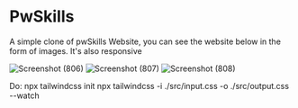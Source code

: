 # PwSkills
A simple clone of pwSkills Website, you can see the website below in the form of images. It's also responsive

![Screenshot (806)](https://github.com/Ankit8125/PwSkills/assets/117138095/503f70be-67d6-4d09-8dd2-256a1dc4c653)
![Screenshot (807)](https://github.com/Ankit8125/PwSkills/assets/117138095/15a2fb7c-b2c1-4ee7-bbb5-2d858b4dbc8d)
![Screenshot (808)](https://github.com/Ankit8125/PwSkills/assets/117138095/a29774b1-412a-4d2a-b8ca-89e0ce034d5b)

Do:
npx tailwindcss init
npx tailwindcss -i ./src/input.css -o ./src/output.css --watch
